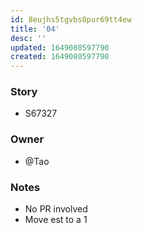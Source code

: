 ```yaml
---
id: 8eujhs5tgvbs0pur69tt4ew
title: '04'
desc: ''
updated: 1649080597790
created: 1649080597790
---
```



### Story
- S67327
### Owner
- @Tao
### Notes
- No PR involved
- Move est to a 1